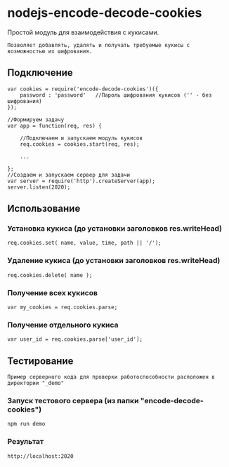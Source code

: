 # nodejs-encode-decode-cookies
Простой модуль для взаимодействия с кукисами.
```
Позволяет добавлять, удалять и получать требуемые кукисы с возможностью их шифрования.
```

## Подключение
```JS
var cookies = require('encode-decode-cookies')({
	password : 'password' 	//Пароль шифрования кукисов ('' - без шифрования)
});

//Формируем задачу
var app = function(req, res) {
	
	//Подключаем и запускаем модуль кукисов
	req.cookies = cookies.start(req, res);

	...
	
};
//Создаем и запускаем сервер для задачи
var server = require('http').createServer(app);
server.listen(2020);
```

## Использование

### Установка кукиса (до установки заголовков res.writeHead)
```JS
req.cookies.set( name, value, time, path || '/');
```

### Удаление кукиса (до установки заголовков res.writeHead)
```JS
req.cookies.delete( name );
```

### Получение всех кукисов
```JS
var my_cookies = req.cookies.parse;
```

### Получение отдельного кукиса
```JS
var user_id = req.cookies.parse['user_id'];
```

## Тестирование
```
Пример серверного кода для проверки работоспособности расположен в директории "_demo"
```
### Запуск тестового сервера (из папки "encode-decode-cookies")
```
npm run demo
```
### Результат
```
http://localhost:2020
```
